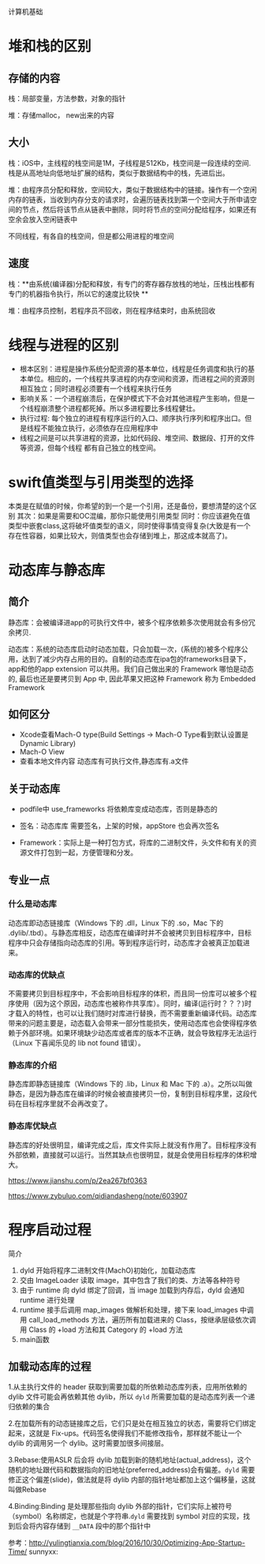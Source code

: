 计算机基础

# 堆和栈的区别

## 存储的内容
栈：局部变量，方法参数，对象的指针

堆：存储malloc， new出来的内容

## 大小
栈：iOS中，主线程的栈空间是1M，子线程是512Kb，栈空间是一段连续的空间.栈是从高地址向低地址扩展的结构，类似于数据结构中的栈，先进后出。

堆：由程序员分配和释放，空间较大，类似于数据结构中的链接。操作有一个空闲内存的链表，当收到内存分支的请求时，会遍历链表找到第一个空间大于所申请空间的节点，然后将该节点从链表中删除，同时将节点的空间分配给程序，如果还有空余会放入空闲链表中

不同线程，有各自的栈空间，但是都公用进程的堆空间

## 速度
栈：**由系统(编译器)分配和释放，有专门的寄存器存放栈的地址，压栈出栈都有专门的机器指令执行，所以它的速度比较快
**

堆：由程序员控制，若程序员不回收，则在程序结束时，由系统回收

# 线程与进程的区别
- 根本区别：进程是操作系统分配资源的基本单位，线程是任务调度和执行的基本单位。相应的，一个线程共享进程的内存空间和资源，而进程之间的资源则相互独立；同时进程必须要有一个线程来执行任务
- 影响关系：一个进程崩溃后，在保护模式下不会对其他进程产生影响，但是一个线程崩溃整个进程都死掉。所以多进程要比多线程健壮。
- 执行过程: 每个独立的进程有程序运行的入口、顺序执行序列和程序出口。但是线程不能独立执行，必须依存在应用程序中
- 线程之间是可以共享进程的资源，比如代码段、堆空间、数据段、打开的文件等资源，但每个线程 都有自己独立的栈空间。

# swift值类型与引用类型的选择
本类是在赋值的时候，你希望的到一个是一个引用，还是备份，要想清楚的这个区别
其次：如果是需要和OC混编，那你只能使用引用类型
同时：你应该避免在值类型中嵌套class,这将破坏值类型的语义，同时使得事情变得复杂(大致是有一个存在性容器，如果比较大，则值类型也会存储到堆上，那这成本就高了)。

# 动态库与静态库
## 简介
静态库：会被编译进app的可执行文件中，被多个程序依赖多次使用就会有多份冗余拷贝.

动态库：系统的动态库启动时动态加载，只会加载一次，(系统的)被多个程序公用，达到了减少内存占用的目的。自制的动态库在ipa包的frameworks目录下，app和他的app extension 可以共用。我们自己做出来的 Framework 哪怕是动态的, 最后也还是要拷贝到 App 中, 因此苹果又把这种 Framework 称为 Embedded Framework



## 如何区分
- Xcode查看Mach-O type(Build Settings -> Mach-O Type看到默认设置是Dynamic Library)
- Mach-O View 
- 查看本地文件内容 动态库有可执行文件,静态库有.a文件





## 关于动态库
- podfile中 use_frameworks 将依赖库变成动态库，否则是静态的

- 签名：动态库库 需要签名，上架的时候，appStore 也会再次签名



- Framework：实际上是一种打包方式，将库的二进制文件，头文件和有关的资源文件打包到一起，方便管理和分发。



## 专业一点
### 什么是动态库

动态库即动态链接库（Windows 下的 .dll，Linux 下的 .so，Mac 下的 .dylib/.tbd）。与静态库相反，动态库在编译时并不会被拷贝到目标程序中，目标程序中只会存储指向动态库的引用。等到程序运行时，动态库才会被真正加载进来。


### 动态库的优缺点

不需要拷贝到目标程序中，不会影响目标程序的体积，而且同一份库可以被多个程序使用（因为这个原因，动态库也被称作共享库）。同时，编译(运行时？？？)时才载入的特性，也可以让我们随时对库进行替换，而不需要重新编译代码。动态库带来的问题主要是，动态载入会带来一部分性能损失，使用动态库也会使得程序依赖于外部环境。如果环境缺少动态库或者库的版本不正确，就会导致程序无法运行（Linux 下喜闻乐见的 lib not found 错误）。

### 静态库的介绍

静态库即静态链接库（Windows 下的 .lib，Linux 和 Mac 下的 .a）。之所以叫做静态，是因为静态库在编译的时候会被直接拷贝一份，复制到目标程序里，这段代码在目标程序里就不会再改变了。

### 静态库优缺点
静态库的好处很明显，编译完成之后，库文件实际上就没有作用了。目标程序没有外部依赖，直接就可以运行。当然其缺点也很明显，就是会使用目标程序的体积增大。


<https://www.jianshu.com/p/2ea267bf0363>

<https://www.zybuluo.com/qidiandasheng/note/603907>

# 程序启动过程
简介
1.  dyld 开始将程序二进制文件(MachO)初始化，加载动态库
2.  交由 ImageLoader 读取 image，其中包含了我们的类、方法等各种符号
3.  由于 runtime 向 dyld 绑定了回调，当 image 加载到内存后，dyld 会通知 runtime 进行处理
4.  runtime 接手后调用 map_images 做解析和处理，接下来 load_images 中调用 call_load_methods 方法，遍历所有加载进来的 Class，按继承层级依次调用 Class 的 +load 方法和其 Category 的 +load 方法
5.  main函数


## 加载动态库的过程
1.从主执行文件的 header 获取到需要加载的所依赖动态库列表，应用所依赖的 dylib 文件可能会再依赖其他 dylib，所以 `dyld` 所需要加载的是动态库列表一个递归依赖的集合

2.在加载所有的动态链接库之后，它们只是处在相互独立的状态，需要将它们绑定起来，这就是 Fix-ups。代码签名使得我们不能修改指令，那样就不能让一个 dylib 的调用另一个 dylib。这时需要加很多间接层。

3.Rebase:使用ASLR 后会将 dylib 加载到新的随机地址(actual_address)，这个随机的地址跟代码和数据指向的旧地址(preferred_address)会有偏差。`dyld` 需要修正这个偏差(slide)，做法就是将 dylib 内部的指针地址都加上这个偏移量，这就叫做Rebase

4.Binding:Binding 是处理那些指向 dylib 外部的指针，它们实际上被符号（symbol）名称绑定，也就是个字符串.`dyld` 需要找到 symbol 对应的实现，找到后会将内容存储到 `__DATA` 段中的那个指针中

参考：http://yulingtianxia.com/blog/2016/10/30/Optimizing-App-Startup-Time/
sunnyxx: